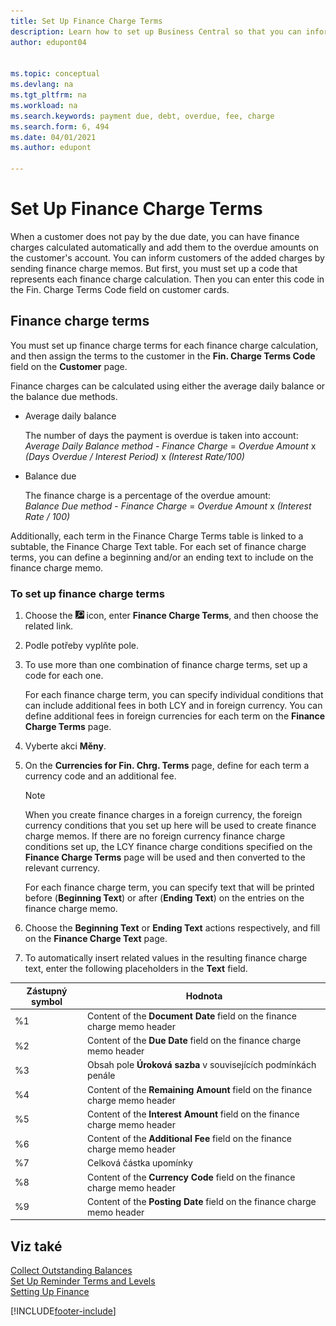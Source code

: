 ```yaml
---
title: Set Up Finance Charge Terms
description: Learn how to set up Business Central so that you can inform customers of added charges by sending finance charge memos.
author: edupont04


ms.topic: conceptual
ms.devlang: na
ms.tgt_pltfrm: na
ms.workload: na
ms.search.keywords: payment due, debt, overdue, fee, charge
ms.search.form: 6, 494
ms.date: 04/01/2021
ms.author: edupont

---
```

# Set Up Finance Charge Terms

When a customer does not pay by the due date, you can have finance charges calculated automatically and add them to the overdue amounts on the customer's account. You can inform customers of the added charges by sending finance charge memos. But first, you must set up a code that represents each finance charge calculation. Then you can enter this code in the Fin. Charge Terms Code field on customer cards.

## Finance charge terms

You must set up finance charge terms for each finance charge calculation, and then assign the terms to the customer in the **Fin. Charge Terms Code** field on the **Customer** page.

Finance charges can be calculated using either the average daily balance or the balance due methods.

* Average daily balance

   The number of days the payment is overdue is taken into account:  
   *Average Daily Balance method* - *Finance Charge* = *Overdue Amount* x *(Days Overdue / Interest Period)* x *(Interest Rate/100)*

* Balance due

   The finance charge is a percentage of the overdue amount:  
   *Balance Due method* - *Finance Charge* = *Overdue Amount* x *(Interest Rate / 100)*

Additionally, each term in the Finance Charge Terms table is linked to a subtable, the Finance Charge Text table. For each set of finance charge terms, you can define a beginning and/or an ending text to include on the finance charge memo.

### To set up finance charge terms

1. Choose the ![Lightbulb that opens the Tell Me feature.](media/ui-search/search_small.png "Tell me what you want to do") icon, enter **Finance Charge Terms**, and then choose the related link.
2. Podle potřeby vyplňte pole.
3. To use more than one combination of finance charge terms, set up a code for each one.

   For each finance charge term, you can specify individual conditions that can include additional fees in both LCY and in foreign currency. You can define additional fees in foreign currencies for each term on the **Finance Charge Terms** page.
4. Vyberte akci **Měny**.
5. On the **Currencies for Fin. Chrg. Terms** page, define for each term a currency code and an additional fee.

   > [!NOTE]  
   > When you create finance charges in a foreign currency, the foreign currency conditions that you set up here will be used to create finance charge memos. If there are no foreign currency finance charge conditions set up, the LCY finance charge conditions specified on the **Finance Charge Terms** page will be used and then converted to the relevant currency.

   For each finance charge term, you can specify text that will be printed before (**Beginning Text**) or after (**Ending Text**) on the entries on the finance charge memo.
6. Choose the **Beginning Text** or **Ending Text** actions respectively, and fill on the **Finance Charge Text** page.
7. To automatically insert related values in the resulting finance charge text, enter the following placeholders in the **Text** field.

| Zástupný symbol | Hodnota |
|-----------------|-----------|  
| %1 | Content of the **Document Date** field on the finance charge memo header |
| %2 | Content of the **Due Date** field on the finance charge memo header |
| %3 | Obsah pole **Úroková sazba** v souvisejících podmínkách penále |
| %4 | Content of the **Remaining Amount** field on the finance charge memo header |
| %5 | Content of the **Interest Amount** field on the finance charge memo header |
| %6 | Content of the **Additional Fee** field on the finance charge memo header |
| %7 | Celková částka upomínky |
| %8 | Content of the **Currency Code** field on the finance charge memo header |
| %9 | Content of the **Posting Date** field on the finance charge memo header |

## Viz také

[Collect Outstanding Balances](receivables-collect-outstanding-balances.md)  
[Set Up Reminder Terms and Levels](finance-setup-reminders.md)  
[Setting Up Finance](finance-setup-finance.md)


[!INCLUDE[footer-include](includes/footer-banner.md)]